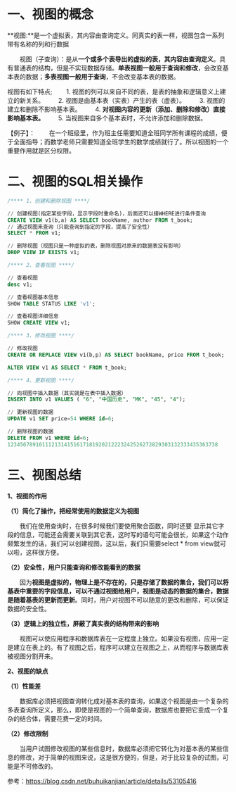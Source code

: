 # **一、视图的概念**

 **视图:**是一个虚拟表，其内容由查询定义。同真实的表一样，视图包含一系列带有名称的列和行数据

  视图（子查询）：是从**一个或多个表导出的虚拟的表，其内容由查询定义**。具有普通表的结构，但是不实现数据存储。**单表视图一般用于查询和修改**，会改变基本表的数据；**多表视图一般用于查询**，不会改变基本表的数据。

视图有如下特点; 
　　1. 视图的列可以来自不同的表，是表的抽象和逻辑意义上建立的新关系。 
　　2. 视图是由基本表（实表）产生的表（虚表）。 
　　3. 视图的建立和删除不影响基本表。 
　　4. **对视图内容的更新（添加、删除和修改）直接影响基本表。** 
　　5. 当视图来自多个基本表时，不允许添加和删除数据。

【例子】：
  在一个班级里，作为班主任需要知道全班同学所有课程的成绩，便于全面指导；而数学老师只需要知道全班学生的数学成绩就行了。所以视图的一个重要作用就是区分权限。

# **二、视图的SQL相关操作**

```sql
/**** 1、创建和删除视图 ****/

// 创建视图(指定某些字段，显示字段时重命名)，后面还可以接WHERE进行条件查询
CREATE VIEW v1(b,a) AS SELECT bookName, author FROM t_book;
// 通过视图来查询（只能查询到指定的字段，提高了安全性）
SELECT * FROM v1;

// 删除视图（视图只是一种虚拟的表，删除视图对原来的数据表没有影响）
DROP VIEW IF EXISTS v1;

/**** 2、查看视图 ****/

// 查看视图
desc v1;

// 查看视图基本信息
SHOW TABLE STATUS LIKE 'v1';

// 查看视图详细信息
SHOW CREATE VIEW v1;

/**** 3、修改视图 ****/

// 修改视图
CREATE OR REPLACE VIEW v1(b,p) AS SELECT bookName, price FROM t_book;

ALTER VIEW v1 AS SELECT * FROM t_book;

/**** 4、更新视图 ****/

// 向视图中插入数据（其实就是在表中插入数据）
INSERT INTO v1 VALUES ( "6", "中国历史", "MK", "45", "4");

// 更新视图的数据
UPDATE v1 SET price=54 WHERE id=6;

// 删除视图的数据
DELETE FROM v1 WHERE id=6;
1234567891011121314151617181920212223242526272829303132333435363738
```

# **三、视图总结**

**1、视图的作用**

**（1）简化了操作，把经常使用的数据定义为视图**

  我们在使用查询时，在很多时候我们要使用聚合函数，同时还要 显示其它字段的信息，可能还会需要关联到其它表，这时写的语句可能会很长，如果这个动作频繁发生的话，我们可以创建视图，这以后，我们只需要select * from view就可以啦，这样很方便。

**（2）安全性，用户只能查询和修改能看到的数据**

  因为**视图是虚拟的，物理上是不存在的，只是存储了数据的集合，我们可以将基表中重要的字段信息，可以不通过视图给用户，视图是动态的数据的集合，数据是随着基表的更新而更新**。同时，用户对视图不可以随意的更改和删除，可以保证数据的安全性。

**（3）逻辑上的独立性，屏蔽了真实表的结构带来的影响**

  视图可以使应用程序和数据库表在一定程度上独立。如果没有视图，应用一定是建立在表上的。有了视图之后，程序可以建立在视图之上，从而程序与数据库表被视图分割开来。

**2、视图的缺点**

**（1）性能差**

  数据库必须把视图查询转化成对基本表的查询，如果这个视图是由一个复杂的多表查询所定义，那么，即使是视图的一个简单查询，数据库也要把它变成一个复杂的结合体，需要花费一定的时间。

**（2）修改限制**

  当用户试图修改视图的某些信息时，数据库必须把它转化为对基本表的某些信息的修改，对于简单的视图来说，这是很方便的，但是，对于比较复杂的试图，可能是不可修改的。

参考：https://blog.csdn.net/buhuikanjian/article/details/53105416